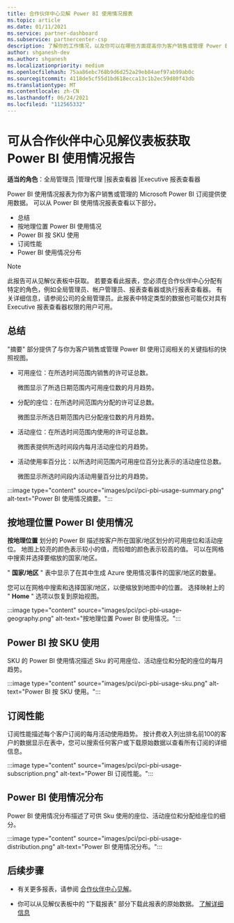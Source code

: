 ```yaml
---
title: 合作伙伴中心见解 Power BI 使用情况报表
ms.topic: article
ms.date: 01/11/2021
ms.service: partner-dashboard
ms.subservice: partnercenter-csp
description: 了解你的工作情况，以及你可以在哪些方面提高你为客户销售或管理 Power BI 订阅的使用量。
author: shganesh-dev
ms.author: shganesh
ms.localizationpriority: medium
ms.openlocfilehash: 75aa86ebc768b9d6d252a29eb84aef97ab99ab0c
ms.sourcegitcommit: 4118de5cf55d1bd618ecca13c1b2ec59d80f43db
ms.translationtype: MT
ms.contentlocale: zh-CN
ms.lasthandoff: 06/24/2021
ms.locfileid: "112565332"
---
```

# <a name="power-bi-usage-report-available-from-the-partner-center-insights-dashboard"></a>可从合作伙伴中心见解仪表板获取 Power BI 使用情况报告

**适当的角色**：全局管理员 |管理代理 |报表查看器 |Executive 报表查看器

Power BI 使用情况报表为你为客户销售或管理的 Microsoft Power BI 订阅提供使用数据。 可以从 Power BI 使用情况报表查看以下部分。

- 总结
- 按地理位置 Power BI 使用情况
- Power BI 按 SKU 使用
- 订阅性能
- Power BI 使用情况分布

 > [!NOTE]
 > 此报告可从见解仪表板中获取。 若要查看此报表，您必须在合作伙伴中心分配有特定的角色，例如全局管理员、帐户管理员、报表查看器或执行报表查看器。 有关详细信息，请参阅公司的全局管理员。此报表中特定类型的数据也可能仅对具有 Executive 报表查看器权限的用户可用。

## <a name="summary"></a>总结

"摘要" 部分提供了与你为客户销售或管理 Power BI 使用订阅相关的关键指标的快照视图。 

- 可用座位：在所选时间范围内销售的许可证总数。

   微图显示了所选日期范围内可用座位数的月月趋势。

- 分配的座位：在所选时间范围内分配的许可证总数。

   微图显示所选日期范围内已分配座位数的月月趋势。

- 活动座位：在所选时间范围内使用的许可证总数。 

   微图表提供所选时间段内每月活动座位的月趋势。

- 活动使用率百分比：以所选时间范围内可用座位百分比表示的活动座位总数。 

   微图显示所选时间段内活动用量百分比的月趋势。

:::image type="content" source="images/pci/pci-pbi-usage-summary.png" alt-text="Power BI 使用情况摘要。":::

## <a name="power-bi-usage-by-geography"></a>按地理位置 Power BI 使用情况

**按地理位置** 划分的 Power BI 描述按客户所在国家/地区划分的可用座位和活动座位。 地图上较亮的颜色表示较小的值，而较暗的颜色表示较高的值。 可以在网格中搜索并选择要缩放的国家/地区。

" **国家/地区** " 表中显示了在其中生成 Azure 使用情况事件的国家/地区的数量。

您可以在网格中搜索和选择国家/地区，以便缩放到地图中的位置。 选择映射上的 " **Home** " 选项以恢复到原始视图。

:::image type="content" source="images/pci/pci-pbi-usage-geography.png" alt-text="按地理位置 Power BI 使用情况。":::

## <a name="power-bi-usage-by-sku"></a>Power BI 按 SKU 使用

SKU 的 Power BI 使用情况描述 Sku 的可用座位、活动座位和分配的座位的每月趋势。

:::image type="content" source="images/pci/pci-pbi-usage-sku.png" alt-text="Power BI 按 SKU 使用。":::

## <a name="subscriptions-performance"></a>订阅性能

订阅性能描述每个客户订阅的每月活动使用趋势。 按计费收入列出排名前100的客户的数据显示在表中，您可以搜索任何客户或下载原始数据以查看所有订阅的详细信息。

:::image type="content" source="images/pci/pci-pbi-usage-subscription.png" alt-text="Power BI 订阅性能。":::

## <a name="power-bi-usage-distribution"></a>Power BI 使用情况分布

Power BI 使用情况分布描述了可供 Sku 使用的座位、活动座位和分配给座位的细分。

:::image type="content" source="images/pci/pci-pbi-usage-distribution.png" alt-text="Power BI 使用情况分布。":::

## <a name="next-steps"></a>后续步骤

- 有关更多报表，请参阅 [合作伙伴中心见解](partner-center-insights.md)。

- 你可以从见解仪表板中的 "下载报表" 部分下载此报表的原始数据。 [了解详细信息](pci-download-reports.md) 
